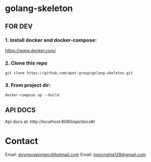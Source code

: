 # golang-skeleton
<!-- **Gallery**

<kbd>
  <a href="https://github.com/apot-group/rasberrypi-ai">
    <img title="Gallery" src="https://github.com/apot-group/rasberrypi-ai/blob/main/images/show.png?raw=true">
  </a>
</kbd>
<br/> -->

## FOR DEV

### 1. Install docker and docker-compose:

https://www.docker.com/

### 2. Clone this repo
`git clone https://github.com/apot-group/golang-skeleton.git` 

### 3. From project dir:

`docker-compose up --build`

## API DOCS

Api docs at: http://localhost:8080/api/docs#/


<!--follow intagram or CONTACT to me if you have any question? -->

Contact
=======
Email: duynguyenngoc@hotmail.com
Email: ngocnghia128@gmail.com